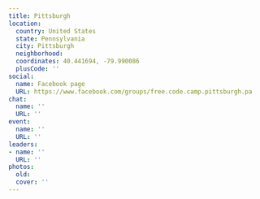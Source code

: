 ```yaml
---
title: Pittsburgh
location:
  country: United States
  state: Pennsylvania
  city: Pittsburgh
  neighborhood: 
  coordinates: 40.441694, -79.990086
  plusCode: ''
social:
  name: Facebook page
  URL: https://www.facebook.com/groups/free.code.camp.pittsburgh.pa
chat:
  name: ''
  URL: ''
event:
  name: ''
  URL: ''
leaders:
- name: ''
  URL: ''
photos:
  old: 
  cover: ''
---
```

